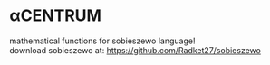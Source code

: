 # αCENTRUM
mathematical functions for sobieszewo language! \
download sobieszewo at: https://github.com/Radket27/sobieszewo
